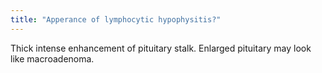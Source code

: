 ```yaml
---
title: "Apperance of lymphocytic hypophysitis?"
---
```

Thick intense enhancement of pituitary stalk. Enlarged pituitary may look like macroadenoma.

